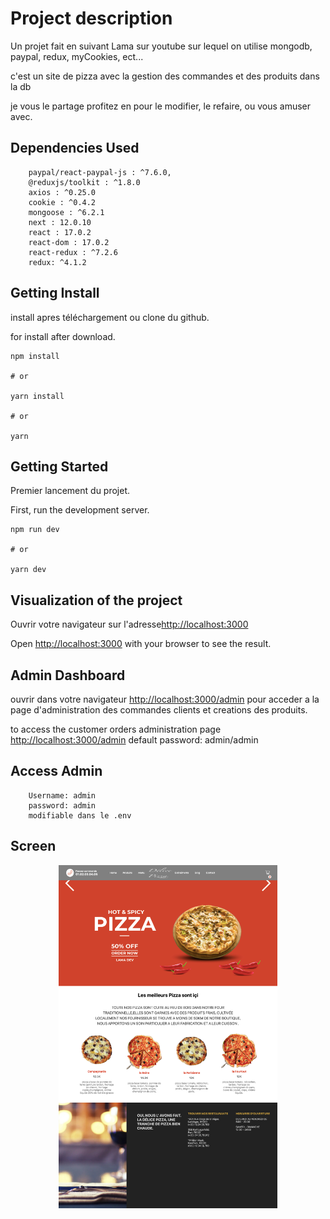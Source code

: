# Project description

Un projet fait en suivant Lama sur youtube sur lequel on utilise mongodb, paypal, redux, myCookies, ect...

c'est un site de pizza avec la gestion des commandes et des produits dans la db 

je vous le partage profitez en pour le modifier, le refaire, ou vous amuser avec.

## Dependencies Used

```
    paypal/react-paypal-js : ^7.6.0,
    @reduxjs/toolkit : ^1.8.0
    axios : ^0.25.0
    cookie : ^0.4.2
    mongoose : ^6.2.1
    next : 12.0.10
    react : 17.0.2
    react-dom : 17.0.2
    react-redux : ^7.2.6
    redux: ^4.1.2
```

## Getting Install 
install apres téléchargement ou clone du github.

for install after download. 

```
npm install

# or

yarn install

# or

yarn

```

## Getting Started
Premier lancement du projet.

First, run the development server.

```
npm run dev

# or

yarn dev

```
## Visualization of the project

Ouvrir votre navigateur sur l'adresse[http://localhost:3000](http://localhost:3000)

Open [http://localhost:3000](http://localhost:3000) with your browser to see the result.

## Admin Dashboard

ouvrir dans votre navigateur [http://localhost:3000/admin](http://localhost:3000/admin)
pour acceder a la page d'administration des commandes clients et creations des produits.


to access the customer orders administration page [http://localhost:3000/admin](http://localhost:3000/admin)
default password: admin/admin

## Access Admin
```
    Username: admin
    password: admin
    modifiable dans le .env
```


## Screen 

<p align="center">
<img src="https://github.com/peter-centini/resto-pizza-nextjs/blob/dev/site%20pizza.jpeg" width="350" title="project img">
</p>
